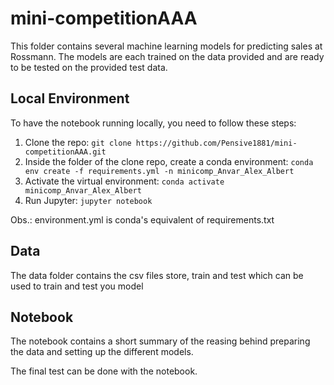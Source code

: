 # mini-competitionAAA

This folder contains several machine learning models for predicting sales at Rossmann. The models are each trained on the data provided and are ready to be tested on the provided test data.

## Local Environment

To have the notebook running locally, you need to follow these steps:

1) Clone the repo: `git clone https://github.com/Pensive1881/mini-competitionAAA.git`
2) Inside the folder of the clone repo, create a conda environment: `conda env create -f requirements.yml -n minicomp_Anvar_Alex_Albert`
3) Activate the virtual environment: `conda activate minicomp_Anvar_Alex_Albert`
4) Run Jupyter: `jupyter notebook`

Obs.: environment.yml is conda's equivalent of requirements.txt

## Data

The data folder contains the csv files store, train and test which can be used to train and test you model

## Notebook
 
The notebook contains a short summary of the reasing behind preparing the data and setting up the different models. 

The final test can be done with the notebook.